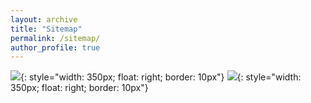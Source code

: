 ```yaml
---
layout: archive
title: "Sitemap"
permalink: /sitemap/
author_profile: true
---
```


![](/images/isf,png){: style="width: 350px; float: right; border: 10px"}
![](/images/bsf,png){: style="width: 350px; float: right; border: 10px"}
